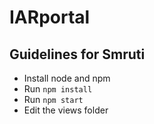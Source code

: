 # IARportal
## Guidelines for Smruti
- Install node and npm
- Run ``` npm install ```
- Run ``` npm start ```
- Edit the views folder
